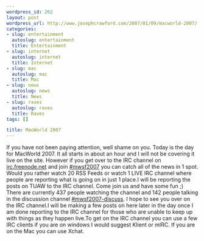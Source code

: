 ```yaml
--- 
wordpress_id: 262
layout: post
wordpress_url: http://www.josephcrawford.com/2007/01/09/macworld-2007/
categories: 
- slug: entertainment
  autoslug: entertainment
  title: Entertainment
- slug: internet
  autoslug: internet
  title: Internet
- slug: mac
  autoslug: mac
  title: Mac
- slug: news
  autoslug: news
  title: News
- slug: raves
  autoslug: raves
  title: Raves
tags: []

title: MacWorld 2007
---
```

If you have not been paying attention, well shame on you.  Today is the day for MacWorld 2007.  It all starts in about an hour and I will not be covering it live on the site.  However if you get over to the IRC channel on [irc.freenode.net](irc://irc.freenode.net/#mwsf2007) and join [#mwsf2007](irc://irc.freenode.net/#mwsf2007) you can catch all of the news in 1 spot.  Would you rather watch 20 RSS Feeds or watch 1 LIVE IRC channel where people are reporting what is going on in just 1 place.I will be reporting the posts on TUAW to the IRC channel.  Come join us and have some fun ;)  There are currently 437 people watching the channel and 142 people talking in the discussion channel [#mwsf2007-discuss](irc://irc.freenode.net/#mwsf2007-discuss).  I hope to see you over on the IRC channel.I will be making a few posts on here later in the day once I am done reporting to the IRC channel for those who are unable to keep up with things as they happen live.To get on the IRC channel you can use a few IRC clients if you are on windows I would suggest Klient or mIRC.  If you are on the Mac you can use Xchat.
